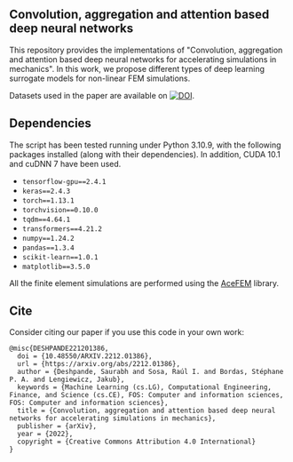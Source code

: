 ## Convolution, aggregation and attention based deep neural networks  

This repository provides the implementations of "Convolution, aggregation and attention based deep neural networks for accelerating simulations in mechanics". In this work, we propose different types of deep learning surrogate models for non-linear FEM simulations.

Datasets used in the paper are available on [![DOI](https://zenodo.org/badge/DOI/10.5281/zenodo.7585319.svg)](https://doi.org/10.5281/zenodo.7585319).



## Dependencies

The script has been tested running under Python 3.10.9, with the following packages installed (along with their dependencies). In addition, CUDA 10.1 and cuDNN 7 have been used.


- `tensorflow-gpu==2.4.1`
- `keras==2.4.3`
- `torch==1.13.1`
- `torchvision==0.10.0`
- `tqdm==4.64.1`
- `transformers==4.21.2`
- `numpy==1.24.2`
- `pandas==1.3.4`
- `scikit-learn==1.0.1`
- `matplotlib==3.5.0`

All the finite element simulations are performed using the [AceFEM](http://symech.fgg.uni-lj.si/Download.htm) library.



## Cite

Consider citing our paper if you use this code in your own work:

```
@misc{DESHPANDE221201386,
  doi = {10.48550/ARXIV.2212.01386},
  url = {https://arxiv.org/abs/2212.01386},
  author = {Deshpande, Saurabh and Sosa, Raúl I. and Bordas, Stéphane P. A. and Lengiewicz, Jakub},
  keywords = {Machine Learning (cs.LG), Computational Engineering, Finance, and Science (cs.CE), FOS: Computer and information sciences, FOS: Computer and information sciences},
  title = {Convolution, aggregation and attention based deep neural networks for accelerating simulations in mechanics},
  publisher = {arXiv},
  year = {2022},
  copyright = {Creative Commons Attribution 4.0 International}
}
```
